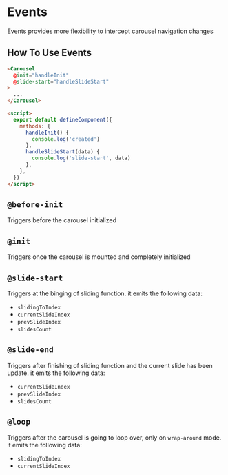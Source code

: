 # Events

Events provides more flexibility to intercept carousel navigation changes

## How To Use Events

```html
<Carousel
  @init="handleInit"
  @slide-start="handleSlideStart"
>
  ...
</Carousel>

<script>
  export default defineComponent({
    methods: {
      handleInit() {
        console.log('created')
      },
      handleSlideStart(data) {
        console.log('slide-start', data)
      },
    },
  })
</script>
```

## `@before-init`

Triggers before the carousel initialized

## `@init`

Triggers once the carousel is mounted and completely initialized

## `@slide-start`

Triggers at the binging of sliding function. it emits the following data:

- `slidingToIndex`
- `currentSlideIndex`
- `prevSlideIndex`
- `slidesCount`
  
## `@slide-end`

Triggers after finishing of sliding function and the current slide has been update. it emits the following data:

- `currentSlideIndex`
- `prevSlideIndex`
- `slidesCount`
  
## `@loop`

Triggers after the carousel is going to loop over, only on `wrap-around` mode. it emits the following data:

- `slidingToIndex`
- `currentSlideIndex`
